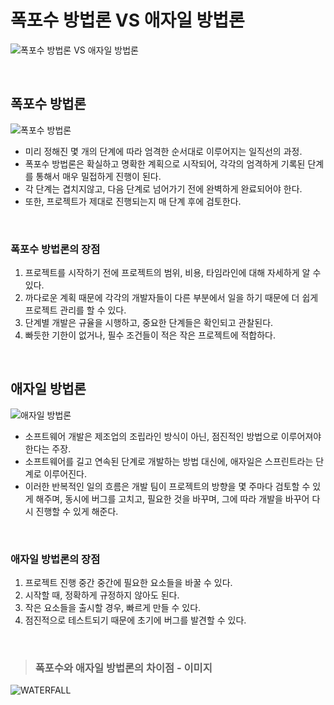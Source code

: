 # 폭포수 방법론 VS 애자일 방법론

![폭포수 방법론 VS 애자일 방법론](https://t1.daumcdn.net/cfile/tistory/2521D43557B40E8C1E)


<br>


## 폭포수 방법론

![폭포수 방법론](https://t1.daumcdn.net/cfile/tistory/261A774A57B4118620)

- 미리 정해진 몇 개의 단계에 따라 엄격한 순서대로 이루어지는 일직선의 과정.
- 폭포수 방법론은 확실하고 명확한 계획으로 시작되어, 각각의 엄격하게 기록된 단계를 통해서 매우 밀접하게 진행이 된다.
- 각 단계는 겹치지않고, 다음 단계로 넘어가기 전에 완벽하게 완료되어야 한다.
- 또한, 프로젝트가 제대로 진행되는지 매 단계 후에 검토한다.


<br>


### 폭포수 방법론의 장점

1. 프로젝트를 시작하기 전에 프로젝트의 범위, 비용, 타임라인에 대해 자세하게 알 수 있다.
2. 까다로운 계획 때문에 각각의 개발자들이 다른 부분에서 일을 하기 때문에 더 쉽게 프로젝트 관리를 할 수 있다.
3. 단계별 개발은 규율을 시행하고, 중요한 단계들은 확인되고 관찰된다.
4. 빠듯한 기한이 없거나, 필수 조건들이 적은 작은 프로젝트에 적합하다.


<br>


## 애자일 방법론

![애자일 방법론](https://t1.daumcdn.net/cfile/tistory/2531A84757B4219819)

- 소프트웨어 개발은 제조업의 조립라인 방식이 아닌, 점진적인 방법으로 이루어져야 한다는 주장.
- 소프트웨어를 길고 연속된 단계로 개발하는 방법 대신에, 애자일은 스프린트라는 단계로 이루어진다.
- 이러한 반복적인 일의 흐름은 개발 팀이 프로젝트의 방향을 몇 주마다 검토할 수 있게 해주며, 동시에 버그를 고치고, 필요한 것을 바꾸며, 그에 따라 개발을 바꾸어 다시 진행할 수 있게 해준다.


<br>


### 애자일 방법론의 장점

1. 프로젝트 진행 중간 중간에 필요한 요소들을 바꿀 수 있다.
2. 시작할 때, 정확하게 규정하지 않아도 된다.
3. 작은 요소들을 출시할 경우, 빠르게 만들 수 있다.
4. 점진적으로 테스트되기 때문에 초기에 버그를 발견할 수 있다.


<br>


> ### 폭포수와 애자일 방법론의 차이점 - 이미지

![WATERFALL](https://t1.daumcdn.net/cfile/tistory/276A254F57B4226321)